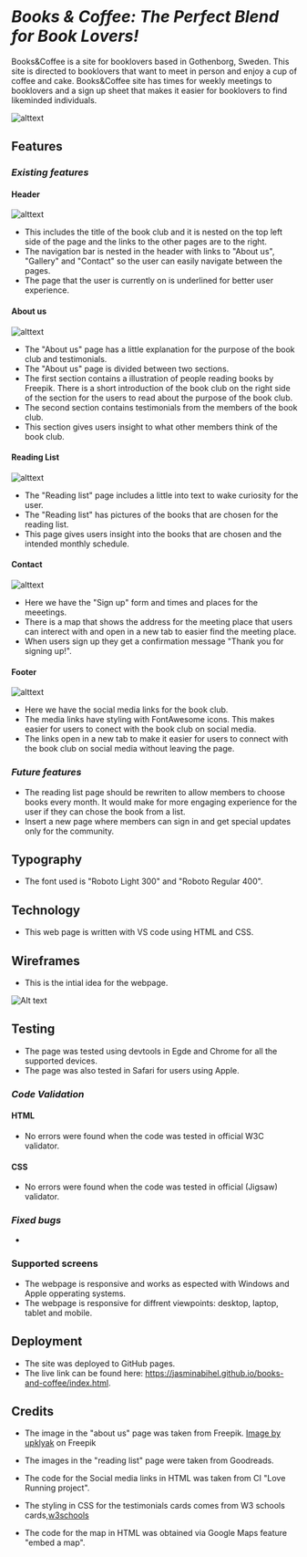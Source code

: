 # *Books & Coffee: The Perfect Blend for Book Lovers!*

Books&Coffee is a site for booklovers based in Gothenborg, Sweden. This site is directed to booklovers that want to meet in person and enjoy a cup of coffee and cake. Books&Coffee site has times for weekly meetings to booklovers and a sign up sheet that makes it easier for booklovers to find likeminded individuals.

![alttext](/assets/images/amiresonsive.png)

## **Features** ##

### *Existing features* ###

#### **Header** ####

![alttext](/assets/images/header.png)

 * This includes the title of the book club and it is nested on the top left side of the page and the links to the other pages are to the right. 
 * The navigation bar is nested in the header with links to "About us", "Gallery" and "Contact" so the user can easily navigate between the pages.
 * The page that the user is currently on is underlined for better user experience.

 #### **About us** ####

 ![alttext](assets/images/aboutus.png)

 * The "About us" page has a little explanation for the purpose of the book club and testimonials.
 * The "About us" page is divided between two sections.
 * The first section contains a illustration of people reading books by Freepik. There is a short       introduction of the book club on the right side of the section for the users to read about the purpose of the book club.
 * The second section contains testimonials from the members of the book club.
 * This section gives users insight to what other members think of the book club. 

 ####  **Reading List** ####

 ![alttext](/assets/images/readinglist.png)

 * The "Reading list" page includes a little into text to wake curiosity for the user. 
 * The "Reading list" has pictures of the books that are chosen for the reading list.
 * This page gives users insight into the books that are chosen and the intended monthly schedule.

 #### **Contact** ####

 ![alttext](/assets/images/contact.png)

 * Here we have the "Sign up" form and times and places for the meeetings.
 * There is a map that shows the address for the meeting place that users can interect with and open in a new tab to easier find the meeting place. 
 * When users sign up they get a confirmation message "Thank you for signing up!". 

 #### **Footer** ####

 ![alttext](/assets/images/footer.png)

 * Here we have the social media links for the book club. 
 * The media links have styling with FontAwesome icons. This makes easier for users to conect with the book club on social media. 
 * The links open in a new tab to make it easier for users to connect with the book club on social media without leaving the page. 

 ### *Future features* ###
 * The reading list page should be rewriten to allow members to choose books every month. It would make for more engaging experience for the user if they can chose the book from a list.
 * Insert a new page where members can sign in and get special updates only for the community.

 ## **Typography** ##
 * The font used is "Roboto Light 300" and "Roboto Regular 400".
 
 ## **Technology** ##
* This web page is written with VS code using HTML and CSS.

 ## **Wireframes** ##

 * This is the intial idea for the webpage.

![Alt text](/assets/images/Bookclub%20project%20Books%20%26%20Coffee.png)

## **Testing** 

* The page was tested using devtools in Egde and Chrome for all the supported devices. 
* The page was also tested in Safari for users using Apple. 

### *Code Validation* ####

#### HTML

* No errors were found when the code was tested in official W3C validator.

#### CSS

* No errors were found when the code was tested in official (Jigsaw) validator.

### *Fixed bugs* ###

* 

### **Supported screens** ###

* The webpage is responsive and works as espected with Windows and Apple opperating systems. 
* The webpage is responsive for diffrent viewpoints: desktop, laptop, tablet and mobile. 

## **Deployment**
* The site was deployed to GitHub pages.
* The live link can be found here: https://jasminabihel.github.io/books-and-coffee/index.html.

## **Credits** ##
* The image in the "about us" page was taken from Freepik. 
 <a href="https://www.freepik.com/free-vector/book-club-concept-with-people-read-books_29222683.htm#query=book%20illustration%20with%20people&position=4&from_view=search&track=ais">Image by upklyak</a> on Freepik

* The images in the "reading list" page were taken from Goodreads.

* The code for the Social media links in HTML was taken from CI "Love Running project".

* The styling in CSS for the testimonials cards comes from W3 schools cards,<a href="https://www.w3schools.com/w3css/w3css_cards.asp">w3schools</a>

* The code for the map in HTML was obtained via Google Maps feature "embed a map".
